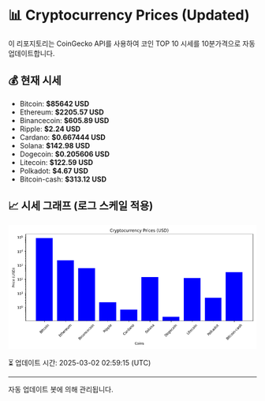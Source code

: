 
# 📊 Cryptocurrency Prices (Updated)

이 리포지토리는 CoinGecko API를 사용하여 코인 TOP 10 시세를 10분가격으로 자동 업데이트합니다.

## 💰 현재 시세
- Bitcoin: **$85642 USD**
- Ethereum: **$2205.57 USD**
- Binancecoin: **$605.89 USD**
- Ripple: **$2.24 USD**
- Cardano: **$0.667444 USD**
- Solana: **$142.98 USD**
- Dogecoin: **$0.205606 USD**
- Litecoin: **$122.59 USD**
- Polkadot: **$4.67 USD**
- Bitcoin-cash: **$313.12 USD**

## 📈 시세 그래프 (로그 스케일 적용)
![Crypto Prices](crypto_prices.png)

⏳ 업데이트 시간: 2025-03-02 02:59:15 (UTC)

---
자동 업데이트 봇에 의해 관리됩니다.

